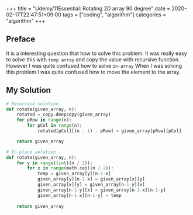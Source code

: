 +++
title = "Udemy/11Essential: Rotating 2D array 90 degree"
date = 2020-02-17T22:47:51+09:00
tags = ["coding", "algorithm"]
categories = "algorithm"
+++

<div class="description">

## Preface

It is a interesting question that how to solve this problem. It was really easy to solve this with `temp array` and copy the value with recursive function. However I was quite confused how to solve `in-array`
 When I was solving this problem I was quite confused how to move the element to the array.

## My Solution

```py
# Recursive solution
def rotate(given_array, n):
    rotated = copy.deepcopy(given_array)
    for pRow in range(n):
        for pCol in range(n):
            rotated[pCol][(n - 1) - pRow] = given_array[pRow][pCol]

    return given_array
```

```py
# In-place solution
def rotate(given_array, n):
    for y in range((int)(n / 2)):
        for x in range(math.ceil(n / 2)):
            temp = given_array[y][n-1-x]
            given_array[y][n-1-x] = given_array[x][y]
            given_array[x][y] = given_array[n-1-y][x]
            given_array[n-1-y][x] = given_array[n-1-x][n-1-y]
            given_array[n-1-x][n-1-y] = temp
            
    return given_array
```

